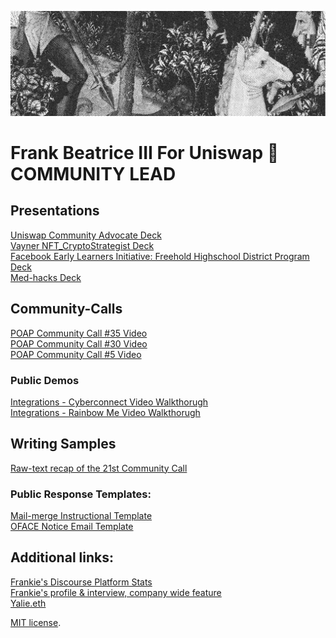 

![Banner](assets/Uniswap_Image_02.png)


# Frank Beatrice III For Uniswap 🦄 COMMUNITY LEAD

## Presentations
[Uniswap Community Advocate Deck](https://bit.ly/Uniswap-Community-Advocate-Deck) <br>
[Vayner NFT_CryptoStrategist Deck](https://bit.ly/vayner-nft_CryptoStrategist_frankbeatriceIII) <br>
[Facebook Early Learners Initiative: Freehold Highschool District Program Deck](https://bit.ly/facebook-early-learners-initiative ) <br>
[Med-hacks Deck](https://bit.ly/med-hacks-mlh)
 
## Community-Calls
[POAP Community Call #35 Video](https://bit.ly/poap-community-call-35-video) <br>
[POAP Community Call #30 Video](https://bit.ly/poap-community-call-30-video) <br>
[POAP Community Call #5 Video](https://bit.ly/poap-community-call-5-video-)  <br>

### Public Demos
[Integrations - Cyberconnect Video Walkthorugh](https://bit.ly/Cyberconnect-Demo-Cyber-Graph-Integration-walkthrough-POAP) <br>
[Integrations - Rainbow Me   Video Walkthorugh](https://bit.ly/Rainbow-me-Integration-walkthrough-POAP)

## Writing Samples
[Raw-text recap of the 21st Community Call](https://bit.ly/recap-of-poap-community-call-21) <br>

### Public Response Templates:
[Mail-merge Instructional Template](https://bit.ly/mail-merge-template) <br>
[OFACE Notice Email Template](https://bit.ly/OFAC-template)

## Additional links:
[Frankie's Discourse Platform Stats](https://bit.ly/frankie-discourse-stats)  <br>
[Frankie's profile & interview, company wide feature](https://bit.ly/profile-and-interview-poap-company-feature) <br>
[Yalie.eth](https://bit.ly/yalie-eth-rainbow)

[MIT license](https://github.com/sblisesivdin/biscuit/blob/gh-pages/LICENSE).
